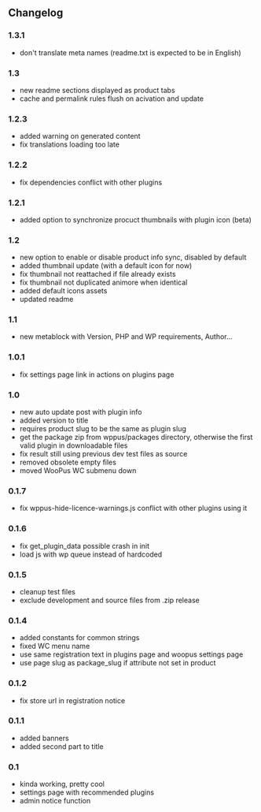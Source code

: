 ## Changelog

### 1.3.1
* don't translate meta names (readme.txt is expected to be in English)

### 1.3
* new readme sections displayed as product tabs
* cache and permalink rules flush on acivation and update

### 1.2.3
* added warning on generated content
* fix translations loading too late

### 1.2.2
* fix dependencies conflict with other plugins

### 1.2.1
* added option to synchronize procuct thumbnails with plugin icon (beta)

### 1.2
* new option to enable or disable product info sync, disabled by default
* added thumbnail update (with a default icon for now)
* fix thumbnail not reattached if file already exists
* fix thumbnail not duplicated animore when identical
* added default icons assets
* updated readme

### 1.1
* new metablock with Version, PHP and WP requirements, Author...

### 1.0.1
* fix settings page link in actions on plugins page

### 1.0
* new auto update post with plugin info
* added version to title
* requires product slug to be the same as plugin slug
* get the package zip from wppus/packages directory, otherwise the first valid plugin in downloadable files
* fix result still using previous dev test files as source
* removed obsolete empty files
* moved WooPus WC submenu down

### 0.1.7
* fix wppus-hide-licence-warnings.js conflict with other plugins using it

### 0.1.6
* fix get_plugin_data possible crash in init
* load js with wp queue instead of hardcoded

### 0.1.5
* cleanup test files
* exclude development and source files from .zip release

### 0.1.4
* added constants for common strings
* fixed WC menu name
* use same registration text in plugins page and woopus settings page
* use page slug as package_slug if attribute not set in product

### 0.1.2
* fix store url in registration notice

### 0.1.1
* added banners
* added second part to title

### 0.1
* kinda working, pretty cool
* settings page with recommended plugins
* admin notice function
